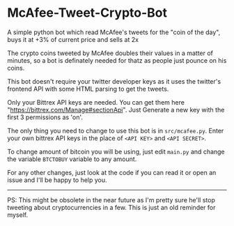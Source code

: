 # McAfee-Tweet-Crypto-Bot
A simple python bot which read McAfee's tweets for the "coin of the day", buys it at +3% of current price and sells at 2x

The crypto coins tweeted by McAfee doubles their values in a matter of minutes, so a bot is definately needed for thatz as people just pounce on his coins.

This bot doesn't require your twitter developer keys as it uses the twitter's frontend API with some HTML parsing to get the tweets.

Only your Bittrex API keys are needed. You can get them here "https://bittrex.com/Manage#sectionApi". Just Generate a new key with the first 3 permissions as 'on'.

The only thing you need to change to use this bot is in `src/mcafee.py`. Enter your own bittrex API keys in the place of `<API KEY>` and `<API SECRET>`.

To change amount of bitcoin you will be using, just edit `main.py` and change the variable `BTCTOBUY` variable to any amount.

For any other changes, just look at the code if you can read it or open an issue and I'll be happy to help you.

---

PS: This might be obsolete in the near future as I'm pretty sure he'll stop tweeting about cryptocurrencies in a few. This is just an old reminder for myself. 
